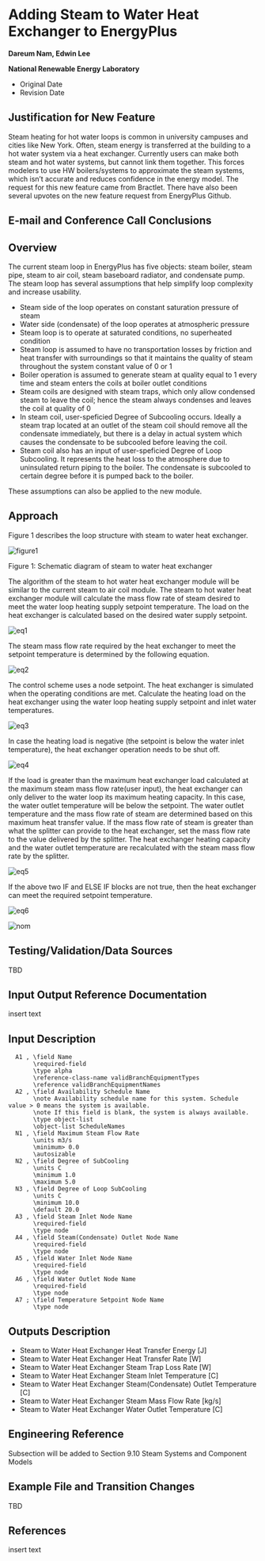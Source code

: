Adding Steam to Water Heat Exchanger to EnergyPlus
================

**Dareum Nam, Edwin Lee**

**National Renewable Energy Laboratory**

 - Original Date
 - Revision Date
 

## Justification for New Feature ##

Steam heating for hot water loops is common in university campuses and cities like New York. Often, steam energy is transferred at the building to a hot water system via a heat exchanger. Currently users can make both steam and hot water systems, but cannot link them together. This forces modelers to use HW boilers/systems to approximate the steam systems, which isn’t accurate and reduces confidence in the energy model.
The request for this new feature came from Bractlet. There have also been several upvotes on the new feature request from EnergyPlus Github.



## E-mail and  Conference Call Conclusions ##


## Overview ##

The current steam loop in EnergyPlus has five objects: steam boiler, steam pipe, steam to air coil, steam baseboard radiator, and condensate pump. The steam loop has several assumptions that help simplify loop complexity and increase usability.
- Steam side of the loop operates on constant saturation pressure of steam
- Water side (condensate) of the loop operates at atmospheric pressure
- Steam loop is to operate at saturated conditions, no superheated condition
- Steam loop is assumed to have no transportation losses by friction and heat transfer with surroundings so that it maintains the quality of steam throughout the system constant value of 0 or 1
- Boiler operation is assumed to generate steam at quality equal to 1 every time and steam enters the coils at boiler outlet conditions
- Steam coils are designed with steam traps, which only allow condensed steam to leave the coil; hence the steam always condenses and leaves the coil at quality of 0
- In steam coil, user-speficied Degree of Subcooling occurs. Ideally a steam trap located at an outlet of the steam coil should remove all the condensate immediately, but there is a delay in actual system which causes the condensate to be subcooled before leaving the coil.
- Steam coil also has an input of user-speficied Degree of Loop Subcooling. It represents the heat loss to the atmosphere due to uninsulated return piping to the boiler. The condensate is subcooled to certain degree before it is pumped back to the boiler.

These assumptions can also be applied to the new module. 

## Approach ##

Figure 1 describes the loop structure with steam to water heat exchanger.

![figure1](https://github.com/dareumnam/EnergyPlus/blob/SteamOverhaul/design/FY2021/figure1.PNG)

Figure 1: Schematic diagram of steam to water heat exchanger 

The algorithm of the steam to hot water heat exchanger module will be similar to the current steam to air coil module. The steam to hot water heat exchanger module will calculate the mass flow rate of steam desired to meet the water loop heating supply setpoint temperature. 
The load on the heat exchanger is calculated based on the desired water supply setpoint.

![eq1](https://github.com/dareumnam/EnergyPlus/blob/SteamOverhaul/design/FY2021/eq1.PNG)

The steam mass flow rate required by the heat exchanger to meet the setpoint temperature is determined by the following equation.

![eq2](https://github.com/dareumnam/EnergyPlus/blob/SteamOverhaul/design/FY2021/eq2.PNG)

The control scheme uses a node setpoint.
The heat exchanger is simulated when the operating conditions are met. Calculate the heating load on the heat exchanger using the water loop heating supply setpoint and inlet water temperatures.

![eq3](https://github.com/dareumnam/EnergyPlus/blob/SteamOverhaul/design/FY2021/eq3.PNG)

In case the heating load is negative (the setpoint is below the water inlet temperature), the heat exchanger operation needs to be shut off.

![eq4](https://github.com/dareumnam/EnergyPlus/blob/SteamOverhaul/design/FY2021/eq4.PNG)

If the load is greater than the maximum heat exchanger load calculated at the maximum steam mass flow rate(user input), the heat exchanger can only deliver to the water loop its maximum heating capacity. In this case, the water outlet temperature will be below the setpoint. The water outlet temperature and the mass flow rate of steam are determined based on this maximum heat transfer value. If the mass flow rate of steam is greater than what the splitter can provide to the heat exchanger, set the mass flow rate to the value delivered by the splitter. The heat exchanger heating capacity and the water outlet temperature are recalculated with the steam mass flow rate by the splitter.

![eq5](https://github.com/dareumnam/EnergyPlus/blob/SteamOverhaul/design/FY2021/eq5.PNG)

If the above two IF and ELSE IF blocks are not true, then the heat exchanger can meet the required setpoint temperature.

![eq6](https://github.com/dareumnam/EnergyPlus/blob/SteamOverhaul/design/FY2021/eq6.PNG)

![nom](https://github.com/dareumnam/EnergyPlus/blob/SteamOverhaul/design/FY2021/nom.PNG)

## Testing/Validation/Data Sources ##

TBD

## Input Output Reference Documentation ##

insert text

## Input Description ##
 
      A1 , \field Name
           \required-field
           \type alpha
           \reference-class-name validBranchEquipmentTypes
           \reference validBranchEquipmentNames
      A2 , \field Availability Schedule Name
           \note Availability schedule name for this system. Schedule value > 0 means the system is available.
           \note If this field is blank, the system is always available.
           \type object-list
           \object-list ScheduleNames
      N1 , \field Maximum Steam Flow Rate
           \units m3/s
           \minimum> 0.0
           \autosizable
      N2 , \field Degree of SubCooling
           \units C
           \minimum 1.0
           \maximum 5.0
      N3 , \field Degree of Loop SubCooling
           \units C
           \minimum 10.0
           \default 20.0
      A3 , \field Steam Inlet Node Name
           \required-field
           \type node
      A4 , \field Steam(Condensate) Outlet Node Name
           \required-field
           \type node
      A5 , \field Water Inlet Node Name
           \required-field
           \type node
      A6 , \field Water Outlet Node Name
           \required-field
           \type node
      A7 ; \field Temperature Setpoint Node Name
           \type node

## Outputs Description ##

 - Steam to Water Heat Exchanger Heat Transfer Energy [J]
 - Steam to Water Heat Exchanger Heat Transfer Rate [W]
 - Steam to Water Heat Exchanger Steam Trap Loss Rate [W]
 - Steam to Water Heat Exchanger Steam Inlet Temperature [C]
 - Steam to Water Heat Exchanger Steam(Condensate) Outlet Temperature [C]
 - Steam to Water Heat Exchanger Steam Mass Flow Rate [kg/s]
 - Steam to Water Heat Exchanger Water Outlet Temperature [C]

## Engineering Reference ##

Subsection will be added to Section 9.10 Steam Systems and Component Models

## Example File and Transition Changes ##

TBD

## References ##

insert text



